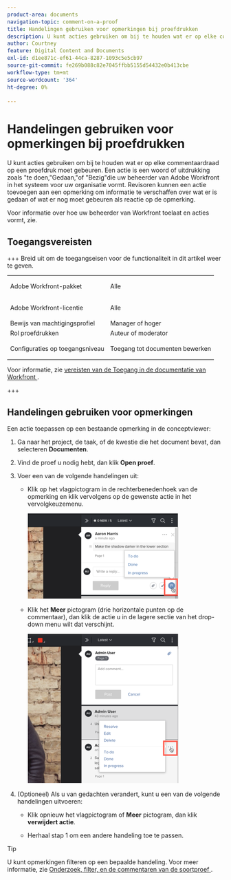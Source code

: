 ```yaml
---
product-area: documents
navigation-topic: comment-on-a-proof
title: Handelingen gebruiken voor opmerkingen bij proefdrukken
description: U kunt acties gebruiken om bij te houden wat er op elke commentaardraad op een proefdruk moet gebeuren. Een actie is een woord of uitdrukking zoals "te doen,"Gedaan,"of "Bezig"die uw beheerder van Adobe Workfront in het systeem voor uw organisatie vormt. Revisoren kunnen een actie toevoegen aan een opmerking om informatie te verschaffen over wat er is gedaan of wat er nog moet gebeuren als reactie op de opmerking.
author: Courtney
feature: Digital Content and Documents
exl-id: d1ee871c-ef61-44ca-8287-1093c5e5cb97
source-git-commit: fe269b088c82e7045ffbb5155d54432e0b413cbe
workflow-type: tm+mt
source-wordcount: '364'
ht-degree: 0%

---
```


# Handelingen gebruiken voor opmerkingen bij proefdrukken

U kunt acties gebruiken om bij te houden wat er op elke commentaardraad op een proefdruk moet gebeuren. Een actie is een woord of uitdrukking zoals &quot;te doen,&quot;Gedaan,&quot;of &quot;Bezig&quot;die uw beheerder van Adobe Workfront in het systeem voor uw organisatie vormt. Revisoren kunnen een actie toevoegen aan een opmerking om informatie te verschaffen over wat er is gedaan of wat er nog moet gebeuren als reactie op de opmerking.

Voor informatie over hoe uw beheerder van Workfront toelaat en acties vormt, zie.

## Toegangsvereisten

+++ Breid uit om de toegangseisen voor de functionaliteit in dit artikel weer te geven.

<table style="table-layout:auto"> 
 <col> 
 <col> 
 <tbody> 
  <tr> 
   <td role="rowheader">Adobe Workfront-pakket</td> 
   <td> <p>Alle</p> </td> 
  </tr> 
  <tr> 
   <td role="rowheader">Adobe Workfront-licentie</td> 
   <td> <p>Alle</p></td> 
  </tr> 
  <tr> 
   <td role="rowheader">Bewijs van machtigingsprofiel </td> 
   <td>Manager of hoger</td> 
  </tr> 
  <tr> 
   <td role="rowheader">Rol proefdrukken</td> 
   <td>Auteur of moderator</td> 
  </tr> 
  <tr> 
   <td role="rowheader">Configuraties op toegangsniveau</td> 
   <td> <p>Toegang tot documenten bewerken</p> </td> 
  </tr> 
 </tbody> 
</table>

Voor informatie, zie [&#x200B; vereisten van de Toegang in de documentatie van Workfront &#x200B;](/help/quicksilver/administration-and-setup/add-users/access-levels-and-object-permissions/access-level-requirements-in-documentation.md).

+++

## Handelingen gebruiken voor opmerkingen

Een actie toepassen op een bestaande opmerking in de conceptviewer:

1. Ga naar het project, de taak, of de kwestie die het document bevat, dan selecteren **Documenten**.
1. Vind de proef u nodig hebt, dan klik **Open proef**.

1. Voer een van de volgende handelingen uit:

   * Klik op het vlagpictogram in de rechterbenedenhoek van de opmerking en klik vervolgens op de gewenste actie in het vervolgkeuzemenu.

     ![&#x200B; de vlagpictogram van Acties &#x200B;](assets/actions-flag-icon-350x198.png)

   * Klik het **Meer** pictogram (drie horizontale punten op de commentaar), dan klik de actie u in de lagere sectie van het drop-down menu wilt dat verschijnt.

     ![&#x200B; Actions_on_comments-More_menu.png &#x200B;](assets/actions-on-coments-more-menu-350x347.png)

1. (Optioneel) Als u van gedachten verandert, kunt u een van de volgende handelingen uitvoeren:

   * Klik opnieuw het vlagpictogram of **Meer** pictogram, dan klik **verwijdert actie**.

   * Herhaal stap 1 om een andere handeling toe te passen.

>[!TIP]
>
>U kunt opmerkingen filteren op een bepaalde handeling. Voor meer informatie, zie [&#x200B; Onderzoek, filter, en de commentaren van de soortproef &#x200B;](../../../../review-and-approve-work/proofing/reviewing-proofs-within-workfront/comment-on-a-proof/search-filter-sort-comments.md).
